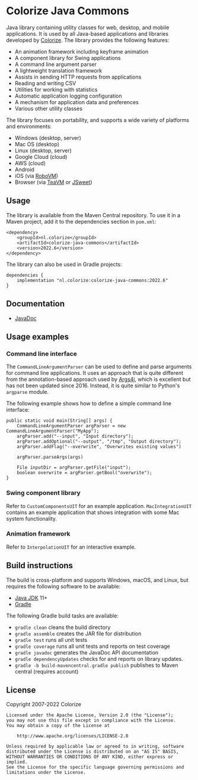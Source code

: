 Colorize Java Commons
=====================

Java library containing utility classes for web, desktop, and mobile applications. It is used by 
all Java-based applications and libraries developed by [Colorize](http://www.colorize.nl/en/). 
The library provides the following features:

- An animation framework including keyframe animation
- A component library for Swing applications
- A command line argument parser
- A lightweight translation framework
- Assists in sending HTTP requests from applications
- Reading and writing CSV
- Utilities for working with statistics
- Automatic application logging configuration
- A mechanism for application data and preferences
- Various other utility classes

The library focuses on portability, and supports a wide variety of platforms and environments:

- Windows (desktop, server)
- Mac OS (desktop)
- Linux (desktop, server)
- Google Cloud (cloud)
- AWS (cloud)
- Android
- iOS (via [RoboVM](http://robovm.mobidevelop.com))
- Browser (via [TeaVM](http://teavm.org) or [JSweet](http://www.jsweet.org))

Usage
-----

The library is available from the Maven Central repository. To use it in a Maven project, add it 
to the dependencies section in `pom.xml`:

    <dependency>
        <groupId>nl.colorize</groupId>
        <artifactId>colorize-java-commons</artifactId>
        <version>2022.6</version>
    </dependency>  
    
The library can also be used in Gradle projects:

    dependencies {
        implementation "nl.colorize:colorize-java-commons:2022.6"
    }
    
Documentation
-------------

- [JavaDoc](http://api.clrz.nl/colorize-java-commons/)

Usage examples
--------------

### Command line interface

The `CommandLineArgumentParser` can be used to define and parse arguments for command line
applications. It uses an approach that is quite different from the annotation-based approach
used by [Args4j](https://github.com/kohsuke/args4j), which is excellent but has not been updated
since 2016. Instead, it is quite similar to Python's `argparse` module.

The following example shows how to define a simple command line interface:

```
public static void main(String[] args) {
    CommandLineArgumentParser argParser = new CommandLineArgumentParser("MyApp");
    argParser.add("--input", "Input directory");
    argParser.addOptional("--output", "/tmp", "Output directory");
    argParser.addFlag("--overwrite", "Overwrites existing values")
    
    argParser.parseArgs(args)
 
    File inputDir = argParser.getFile("input");
    boolean overwrite = argParser.getBool("overwrite");
}
```

### Swing component library

Refer to `CustomComponentsUIT` for an example application. `MacIntegrationUIT` contains an example
application that shows integration with some Mac system functionality.

### Animation framework

Refer to `InterpolationUIT` for an interactive example.

Build instructions
------------------

The build is cross-platform and supports Windows, macOS, and Linux, but requires the following 
software to be available:

- [Java JDK](http://java.oracle.com) 11+
- [Gradle](http://gradle.org)

The following Gradle build tasks are available:

- `gradle clean` cleans the build directory
- `gradle assemble` creates the JAR file for distribution
- `gradle test` runs all unit tests
- `gradle coverage` runs all unit tests and reports on test coverage
- `gradle javadoc` generates the JavaDoc API documentation
- `gradle dependencyUpdates` checks for and reports on library updates.
- `gradle -b build-mavencentral.gradle publish` publishes to Maven central (requires account) 

License
-------

Copyright 2007-2022 Colorize

    Licensed under the Apache License, Version 2.0 (the "License");
    you may not use this file except in compliance with the License.
    You may obtain a copy of the License at

        http://www.apache.org/licenses/LICENSE-2.0

    Unless required by applicable law or agreed to in writing, software
    distributed under the License is distributed on an "AS IS" BASIS,
    WITHOUT WARRANTIES OR CONDITIONS OF ANY KIND, either express or implied.
    See the License for the specific language governing permissions and
    limitations under the License.
